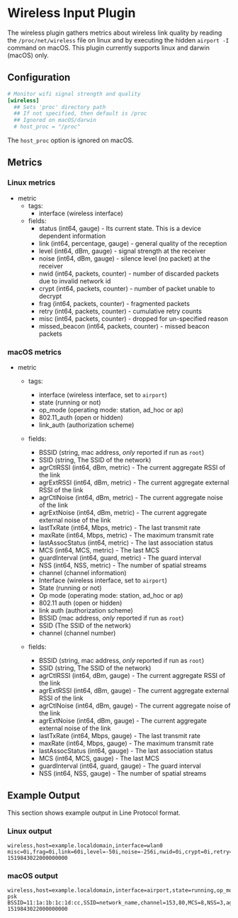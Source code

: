# Wireless Input Plugin

The wireless plugin gathers metrics about wireless link quality by reading the `/proc/net/wireless` file on linux and by executing the hidden `airport -I` command on macOS. This plugin currently supports linux and darwin (macOS) only.

## Configuration

```toml
# Monitor wifi signal strength and quality
[wireless]
  ## Sets 'proc' directory path
  ## If not specified, then default is /proc
  ## Ignored on macOS/darwin
  # host_proc = "/proc"
```

The `host_proc` option is ignored on macOS.

## Metrics

### Linux metrics

- metric
  - tags:
    - interface (wireless interface)
  - fields:
    - status (int64, gauge) - Its current state. This is a device dependent information
    - link (int64, percentage, gauge) - general quality of the reception
    - level (int64, dBm, gauge) - signal strength at the receiver
    - noise (int64, dBm, gauge) - silence level (no packet) at the receiver
    - nwid (int64, packets, counter) - number of discarded packets due to invalid network id
    - crypt (int64, packets, counter) - number of packet unable to decrypt
    - frag (int64, packets, counter) - fragmented packets
    - retry (int64, packets, counter) - cumulative retry counts
    - misc (int64, packets, counter) - dropped for un-specified reason
    - missed_beacon (int64, packets, counter) - missed beacon packets


### macOS metrics

- metric
  - tags:
    - interface (wireless interface, set to `airport`)
    - state (running or not)
    - op_mode (operating mode: station, ad_hoc or ap)
    - 802.11_auth (open or hidden)
    - link_auth (authorization scheme)

  - fields:
    - BSSID (string, mac address, _only_ reported if run as `root`)
    - SSID (string, The SSID of the network)
    - agrCtlRSSI (int64, dBm, metric) - The current aggregate RSSI of the link
    - agrExtRSSI (int64, dBm, metric) - The current aggregate external RSSI of the link
    - agrCtlNoise (int64, dBm, metric) - The current aggregate noise of the link
    - agrExtNoise (int64, dBm, metric) - The current aggregate external noise of the link
    - lastTxRate (int64, Mbps, metric) - The last transmit rate
    - maxRate (int64, Mbps, metric) - The maximum transmit rate
    - lastAssocStatus (int64, metric) - The last association status
    - MCS (int64, MCS, metric) - The last MCS
    - guardInterval (int64, guard, metric) - The guard interval
    - NSS (int64, NSS, metric) - The number of spatial streams
    - channel (channel information)
    - Interface (wireless interface, set to `airport`)
    - State (running or not)
    - Op mode (operating mode: station, ad_hoc or ap)
    - 802.11 auth (open or hidden)
    - link auth (authorization scheme)
    - BSSID (mac address, _only_ reported if run as `root`)
    - SSID (The SSID of the network)
    - channel (channel number)
  - fields:
    - BSSID (string, mac address, _only_ reported if run as `root`)
    - SSID (string, The SSID of the network)
    - agrCtlRSSI (int64, dBm, gauge) - The current aggregate RSSI of the link
    - agrExtRSSI (int64, dBm, gauge) - The current aggregate external RSSI of the link
    - agrCtlNoise (int64, dBm, gauge) - The current aggregate noise of the link
    - agrExtNoise (int64, dBm, gauge) - The current aggregate external noise of the link
    - lastTxRate (int64, Mbps, gauge) - The last transmit rate
    - maxRate (int64, Mbps, gauge) - The maximum transmit rate
    - lastAssocStatus (int64, gauge) - The last association status
    - MCS (int64, MCS, gauge) - The last MCS
    - guardInterval (int64, guard, gauge) - The guard interval
    - NSS (int64, NSS, gauge) - The number of spatial streams

## Example Output

This section shows example output in Line Protocol format.

### Linux output

```shell
wireless,host=example.localdomain,interface=wlan0 misc=0i,frag=0i,link=60i,level=-50i,noise=-256i,nwid=0i,crypt=0i,retry=1525i,missed_beacon=0i,status=0i 1519843022000000000
```

### macOS output

```shell
wireless,host=example.localdomain,interface=airport,state=running,op_mode=station,802.11_auth=open,link_auth=wpa2-psk BSSID=11:1a:1b:1c:1d:cc,SSID=network_name,channel=153,80,MCS=8,NSS=3,agrCtlRSSI=-256i,agrExtRSSI=0i,agrCtlNoise=-256i,agrExtNoise=0i,maxRate=450i,lastTxRate=100i,guardInterval=400 1519843022000000000
```
